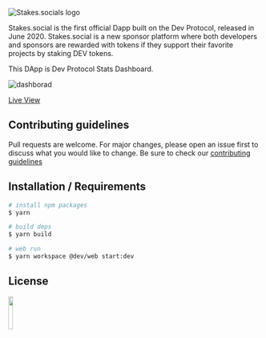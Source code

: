 ![Stakes.socials logo](https://user-images.githubusercontent.com/73097560/126628639-b6756dd8-453e-4ab6-9d72-09ac4e9f16b0.png)

Stakes.social is the first official Dapp built on the Dev Protocol, released in June 2020. Stakes.social is a new sponsor platform where both developers and sponsors are rewarded with tokens if they support their favorite projects by staking DEV tokens.

This DApp is Dev Protocol Stats Dashboard.

![dashborad](https://user-images.githubusercontent.com/150309/148674754-8a2182a9-e9e3-431b-9416-7e53c8459466.png)

[Live View](https://stakes.social/)

## Contributing guidelines

Pull requests are welcome. For major changes, please open an issue first to discuss what you would like to change. Be sure to check our [contributing guidelines](https://github.com/dev-protocol/stakes.social/blob/main/.github/CONTRIBUTING.md)

## Installation / Requirements

```bash
# install npm packages
$ yarn

# build deps
$ yarn build

# web run
$ yarn workspace @dev/web start:dev
```

## License

<a href="https://github.com/dev-protocol/stakes.social/blob/main/LICENSE"><img src="https://img.shields.io/badge/License-MPL%202.0-brightgreen.svg" width="13%"></a>
